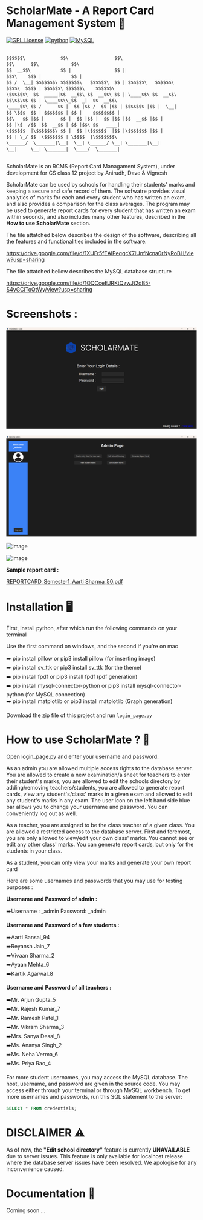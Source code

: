 # ScholarMate - A Report Card Management System 🏫
[![GPL License](https://badges.frapsoft.com/os/gpl/gpl.png?v=103)](https://opensource.org/licenses/GPL-3.0/)
[![python](https://img.shields.io/badge/Python-3.11.4-3776AB.svg?style=flat&logo=python&logoColor=yellow)](https://www.python.org)
[![MySQL](https://img.shields.io/badge/mysql-4479A1.svg?style=flat&logo=mysql&logoColor=black)](https://img.shields.io/badge/MySQL-4479A1.svg?style=for-the-badge&logo=MySQL&logoColor=white)

```

$$$$$$\             $$\                 $$\                           $$\      $$\            $$\               
$$  __$$\           $$ |                $$ |                          $$$\    $$$ |           $$ |              
$$ /  \__| $$$$$$$\ $$$$$$$\   $$$$$$\  $$ | $$$$$$\   $$$$$$\        $$$$\  $$$$ | $$$$$$\ $$$$$$\    $$$$$$\  
\$$$$$$\  $$  _____|$$  __$$\ $$  __$$\ $$ | \____$$\ $$  __$$\       $$\$$\$$ $$ | \____$$\\_$$  _|  $$  __$$\ 
\____$$\ $$ /      $$ |  $$ |$$ /  $$ |$$ | $$$$$$$ |$$ |  \__|       $$ \$$$  $$ | $$$$$$$ | $$ |    $$$$$$$$ |
$$\   $$ |$$ |      $$ |  $$ |$$ |  $$ |$$ |$$  __$$ |$$ |            $$ |\$  /$$ |$$  __$$ | $$ |$$\ $$   ____|
\$$$$$$  |\$$$$$$$\ $$ |  $$ |\$$$$$$  |$$ |\$$$$$$$ |$$ |            $$ | \_/ $$ |\$$$$$$$ | \$$$$  |\$$$$$$$\ 
\______/  \_______|\__|  \__| \______/ \__| \_______|\__|             \__|     \__| \_______|  \____/  \_______|
                                                                                                                
```                                                                                                                
                                                                                                                
ScholarMate is an RCMS (Report Card Managament System), under development for CS class 12 project by Anirudh, Dave & Vignesh

ScholarMate can be used by schools for handling their students' marks and keeping a secure and safe record of them. The sofwatre provides visual analytics of marks for each and every student who has written an exam, and also provides a comparison for the class averages. The program may be used to generate report cards for every student that has written an exam within seconds, and also includes many other features, described in the **How to use ScholarMate** section.

The file attatched below describes the design of the software, describing all the features and functionalities included in the software.

https://drive.google.com/file/d/1XUFr5fEAIPeqqcX7lUnfNcna0rNyRoBH/view?usp=sharing

The file attatched bellow describes the MySQL database structure

https://drive.google.com/file/d/1QQCceEJRKtQzwJt2dB5-S4vGCiToQtWy/view?usp=sharing



# Screenshots : 

![alt text](image.png)

![alt text](image-1.png)

![image](https://github.com/user-attachments/assets/011f5dc0-c9dd-4524-a1c0-be1dc299254d)

![image](https://github.com/user-attachments/assets/4aa0783d-2d18-4b91-8886-53a07eb0263a)

**Sample report card :**

[REPORTCARD_Semester1_Aarti Sharma_50.pdf](https://github.com/user-attachments/files/17462897/REPORTCARD_Semester1_Aarti.Sharma_50.pdf)

# Installation 🖥️

First, install python, after which run the following commands on your terminal

Use the first command on windows, and the second if you're on mac

➡️ pip install pillow or pip3 install pillow (for inserting image)<br />
➡️ pip install sv_ttk or pip3 install sv_ttk (for the theme)<br />
➡️ pip install fpdf or pip3 install fpdf (pdf generation)<br />
➡️ pip install mysql-connector-python or pip3 install mysql-connector-python (for MySQL connection)<br />
➡️ pip install matplotlib or pip3 install matplotlib (Graph generation)

Download the zip file of this project and run ```login_page.py```

# How to use ScholarMate ? 👤

Open login_page.py and enter your username and password. 

As an admin you are allowed multiple access rights to the database server. You are allowed to create a new examination/a sheet for teachers to enter their student's marks, you are allowed to edit the schools directory by adding/removing teachers/students, you are allowed to generate report cards, view any student's/class' marks in a given exam and allowed to edit any student's marks in any exam. The user icon on the left hand side blue bar allows you to change your username and password. You can conveniently log out as well. 

As a teacher, you are assigned to be the class teacher of a given class. You are allowed a restricted access to the database server. First and foremost, you are only allowed to view/edit your own class' marks. You cannot see or edit any other class' marks. You can generate report cards, but only for the students in your class.

As a student, you can only view your marks and generate your own report card

Here are some usernames and passwords that you may use for testing purposes : 

**Username and Password of admin :** 

➡️Username : _admin Password: _admin

**Username and Password of a few students :**

➡️Aarti Bansal_94<br />
➡️Reyansh Jain_7<br />
➡️Vivaan Sharma_2<br />
➡️Ayaan Mehta_6<br />
➡️Kartik Agarwal_8<br />

**Username and Password of all teachers :** 

➡️Mr. Arjun Gupta_5<br />
➡️Mr. Rajesh Kumar_7<br />
➡️Mr. Ramesh Patel_1<br />
➡️Mr. Vikram Sharma_3<br />
➡️Mrs. Sanya Desai_8<br />
➡️Ms. Ananya Singh_2<br />
➡️Ms. Neha Verma_6<br />
➡️Ms. Priya Rao_4<br />

For more student usernames, you may access the MySQL database. The host, username, and password are given in the source code. You may access either through your terminal or through MySQL workbench. To get more usernames and passwords, run this SQL statement to the server: 

```SQL
SELECT * FROM credentials;
```

# DISCLAIMER ⚠️

As of now, the **"Edit school directory"** feature is currently **UNAVAILABLE** due to server issues. This feature is only available for localhost release where the database server issues have been resolved. We apologise for any inconvenience caused.

# Documentation 📃

Coming soon ...
